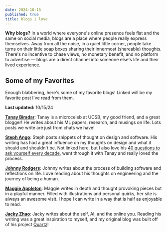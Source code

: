 ```yaml
---
date: 2024-10-15
published: true
title: blogs i love
---
```

**Why blogs?** In a world where everyone's online presence feels flat and the same on social media, blogs are a place where people really express themselves. Away from all the noise, in a quiet little corner, people take turns on their little soap boxes sharing their innermost (shareable) thoughts. There's no incentive to chase views, no monetary benefit, and no platform to advertise — blogs are a direct channel into someone else's life and their lived experience.

## Some of my Favorites

Enough blabbering, here's some of my favorite blogs! Linked will be my favorite post I've read from them.

**Last updated:** 10/15/24

**[Tanay Biradar](https://tanaybiradar.com/blog/personal-growth-and-sgd/)**: Tanay is a microceleb at UCSB, my good friend, and a great blogger! He writes about his ML papers, research, and musings on life. Lots posts we write are just from chats we have!

**[Steph Ango](https://stephango.com/design-is-compromise)**: Steph posts snippets of thought on design and software. His writing has had a great influence on my thoughts on design and what it should and shouldn't be. Not linked here, but I also love his [40 questions to ask yourself every decade](https://stephango.com/40-questions-decade), went through it with Tanay and really loved the process.

**[Johnny Rodgers](https://johnnyrodgers.is/The-death-of-Glitch-the-birth-of-Slack)**: Johnny writes about the process of building software and reflections on life. Love reading about his thoughts on engineering and the journey of being a human.

**[Maggie Appleton](https://maggieappleton.com/ai-dark-forest)**: Maggie writes in depth and thought provoking pieces but in a playful manner. Filled with illustrations and personal quirks, her site is always an awesome visit. I hope I can write in a way that is half as enjoyable to read.

**[Jacky Zhao](https://jzhao.xyz/posts/the-fools-who-dream)**: Jacky writes about the self, AI, and the online you. Reading his writing was a great inspiration to myself, and my original blog was built off of his project [Quartz](https://github.com/jackyzha0/quartz)!